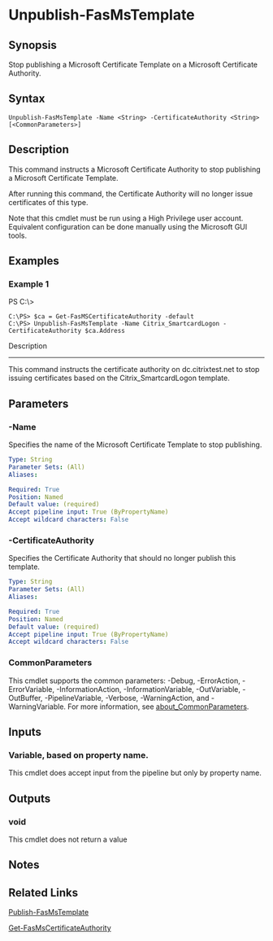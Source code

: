 # Unpublish-FasMsTemplate

## Synopsis
Stop publishing a Microsoft Certificate Template on a Microsoft Certificate Authority.

## Syntax

```
Unpublish-FasMsTemplate -Name <String> -CertificateAuthority <String> [<CommonParameters>]
```

## Description
This command instructs a Microsoft Certificate Authority to stop publishing a Microsoft Certificate Template.
 

After running this command, the Certificate Authority will no longer issue certificates of this type.

Note that this cmdlet must be run using a High Privilege user account. 
Equivalent configuration can be done manually using the Microsoft GUI tools.

## Examples

### Example 1
PS C:\\\>

```
C:\PS> $ca = Get-FasMSCertificateAuthority -default
C:\PS> Unpublish-FasMsTemplate -Name Citrix_SmartcardLogon -CertificateAuthority $ca.Address
```

Description

-----------

This command instructs the certificate authority on dc.citrixtest.net to stop issuing certificates based on the Citrix_SmartcardLogon template.

## Parameters

### -Name
Specifies the name of the Microsoft Certificate Template to stop publishing.

```yaml
Type: String
Parameter Sets: (All)
Aliases:

Required: True
Position: Named
Default value: (required)
Accept pipeline input: True (ByPropertyName)
Accept wildcard characters: False
```

### -CertificateAuthority
Specifies the Certificate Authority that should no longer publish this template.

```yaml
Type: String
Parameter Sets: (All)
Aliases:

Required: True
Position: Named
Default value: (required)
Accept pipeline input: True (ByPropertyName)
Accept wildcard characters: False
```

### CommonParameters
This cmdlet supports the common parameters: -Debug, -ErrorAction, -ErrorVariable, -InformationAction, -InformationVariable, -OutVariable, -OutBuffer, -PipelineVariable, -Verbose, -WarningAction, and -WarningVariable. For more information, see [about_CommonParameters](http://go.microsoft.com/fwlink/?LinkID=113216).

## Inputs

### Variable, based on property name.
This cmdlet does accept input from the pipeline but only by property name.

## Outputs

### void
This cmdlet does not return a value

## Notes

## Related Links

[Publish-FasMsTemplate]()

[Get-FasMsCertificateAuthority]()


